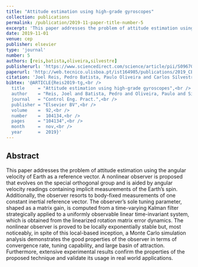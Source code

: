 ```yaml
---
title: "Attitude estimation using high-grade gyroscopes"
collection: publications
permalink: /publication/2019-11-paper-title-number-5
excerpt: 'This paper addresses the problem of attitude estimation using the angular velocity of Earth as a reference vector.'
date: 2019-11-01
venue: cep
publisher: elsevier
type: 'journal'
number: 5
authors: [reis,batista,oliveira,silvestre]
publisherurl: 'https://www.sciencedirect.com/science/article/pii/S096706611930139X'
paperurl: 'http://web.tecnico.ulisboa.pt/ist164985/publications/2019_CEP_Attitude_estimation_using_high_grade_gyroscopes.pdf'
citation: 'Joel Reis, Pedro Batista, Paulo Oliveira and Carlos Silvestre, "Attitude estimation using high-grade gyroscopes," Control Engineering Practice, Volume 92, 2019, 104134, ISSN 0967-0661, doi:10.1016/j.conengprac.2019.104134.'
bibtex: '@ARTICLE{Reis2019-tg,<br />
  title     = "Attitude estimation using high-grade gyroscopes",<br />
  author    = "Reis, Joel and Batista, Pedro and Oliveira, Paulo and Silvestre, Carlos",<br />
  journal   = "Control Eng. Pract.",<br />
  publisher = "Elsevier BV",<br />
  volume    =  92,<br />
  number    =  104134,<br />
  pages     = "104134",<br />
  month     =  nov,<br />
  year      =  2019}'
---
```

**Abstract**
---
This paper addresses the problem of attitude estimation using the angular velocity of Earth as a reference vector.
A nonlinear observer is proposed that evolves on the special orthogonal group and is aided by angular velocity readings containing implicit measurements of the Earth’s spin.
Additionally, the observer resorts to body-fixed measurements of one constant inertial reference vector.
The observer’s sole tuning parameter, shaped as a matrix gain, is computed from a time-varying Kalman filter strategically applied to a uniformly observable linear time-invariant system, which is obtained from the linearized rotation matrix error dynamics.
The nonlinear observer is proved to be locally exponentially stable but, most noticeably, in spite of this local-based inception, a Monte Carlo simulation analysis demonstrates the good properties of the observer in terms of convergence rate, tuning capability, and large basin of attraction.
Furthermore, extensive experimental results confirm the properties of the proposed technique and validate its usage in real world applications.
